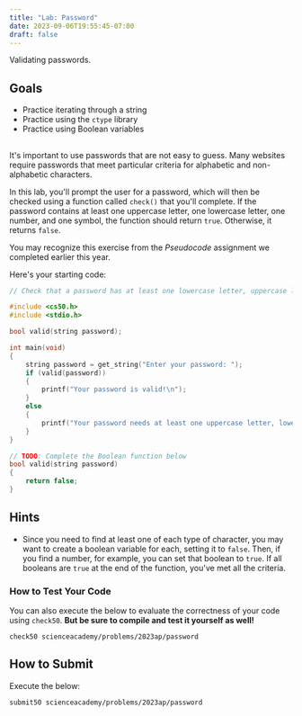 ```yaml
---
title: "Lab: Password"
date: 2023-09-06T19:55:45-07:00
draft: false
---
```


Validating passwords.

<!--more-->

## Goals

* Practice iterating through a string
* Practice using the `ctype` library
* Practice using Boolean variables

##

It's important to use passwords that are not easy to guess. Many websites require passwords that meet particular criteria for alphabetic and non-alphabetic characters.

In this lab, you'll prompt the user for a password, which will then be checked using a function called `check()` that you'll complete. If the password contains at least one uppercase letter, one lowercase letter, one number, and one symbol, the function should return `true`. Otherwise, it returns `false`.

You may recognize this exercise from the *Pseudocode* assignment we completed earlier this year.

Here's your starting code:

```c
// Check that a password has at least one lowercase letter, uppercase letter, number and symbol

#include <cs50.h>
#include <stdio.h>

bool valid(string password);

int main(void)
{
    string password = get_string("Enter your password: ");
    if (valid(password))
    {
        printf("Your password is valid!\n");
    }
    else
    {
        printf("Your password needs at least one uppercase letter, lowercase letter, number, and symbol\n");
    }
}

// TODO: Complete the Boolean function below
bool valid(string password)
{
    return false;
}
```

## Hints

* Since you need to find at least one of each type of character, you may want to create a boolean variable for each, setting it to `false`. Then, if you find a number, for example, you can set that boolean to `true`. If all booleans are `true` at the end of the function, you've met all the criteria.

### How to Test Your Code

You can also execute the below to evaluate the correctness of your code using `check50`. **But be sure to compile and test it yourself as well!**

```
check50 scienceacademy/problems/2023ap/password
```

## How to Submit

Execute the below:

```
submit50 scienceacademy/problems/2023ap/password
```